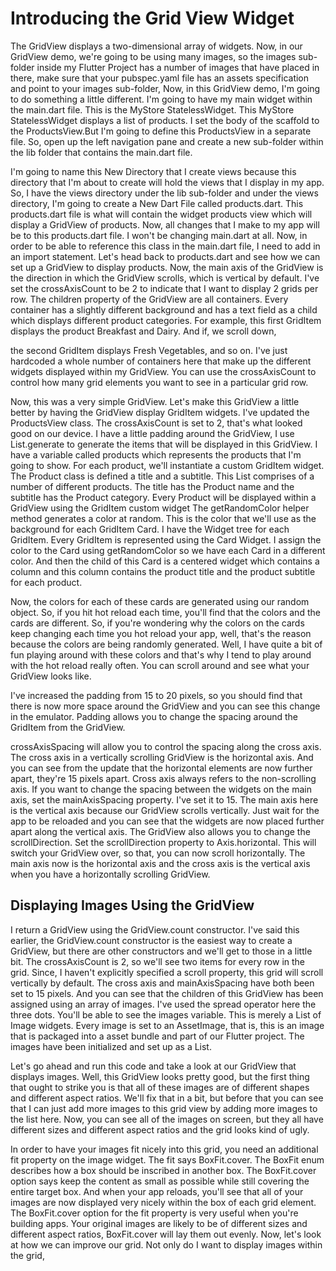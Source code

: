 # Introducing the Grid View Widget

The GridView displays a two-dimensional array of widgets. Now, in our GridView demo, we're going to be using many images, so the images sub-folder inside my Flutter Project has a number of images that have placed in there, make sure that your pubspec.yaml file has an assets specification and point to your images sub-folder, Now, in this GridView demo, I'm going to do something a little different. I'm going to have my main widget within the main.dart file. This is the MyStore StatelessWidget. This MyStore StatelessWidget displays a list of products. I set the body of the scaffold to the ProductsView.But I'm going to define this ProductsView in a separate file. So, open up the left navigation pane and create a new sub-folder within the lib folder that contains the main.dart file.

I'm going to name this New Directory that I create views because this directory that I'm about to create will hold the views that I display in my app. So, I have the views directory under the lib sub-folder and under the views directory, I'm going to create a New Dart File called products.dart. This products.dart file is what will contain the widget products view which will display a GridView of products. Now, all changes that I make to my app will be to this products.dart file. I won't be changing main.dart at all. Now, in order to be able to reference this class in the main.dart file, I need to add in an import statement. Let's head back to products.dart and see how we can set up a GridView to display products. Now, the main axis of the GridView is the direction in which the GridView scrolls, which is vertical by default. I've set the crossAxisCount to be 2 to indicate that I want to display 2 grids per row. The children property of the GridView are all containers. Every container has a slightly different background and has a text field as a child which displays different product categories. For example, this first GridItem displays the product Breakfast and Dairy. And if, we scroll down,

the second GridItem displays Fresh Vegetables, and so on. I've just hardcoded a whole number of containers here that make up the different widgets displayed within my GridView. You can use the crossAxisCount to control how many grid elements you want to see in a particular grid row. 

Now, this was a very simple GridView. Let's make this GridView a little better by having the GridView display GridItem widgets.
I've updated the ProductsView class. The crossAxisCount is set to 2, that's what looked good on our device. I have a little padding around the GridView, I use List.generate to generate the items that will be displayed in this GridView. I have a variable called products which represents the products that I'm going to show. For each product, we'll instantiate a custom GridItem widget. The Product class is defined  a title and a subtitle. This List comprises of a number of different products. The title has the Product name and the subtitle has the Product category. Every Product will be displayed within a GridView using the GridItem custom widget The getRandomColor helper method generates a color at random. This is the color that we'll use as the background for each GridItem Card. I have the Widget tree for each GridItem. Every GridItem is represented using the Card Widget. I assign the color to the Card using getRandomColor so we have each Card in a different color. And then the child of this Card is a centered widget which contains a column and this column contains the product title and the product subtitle for each product.


Now, the colors for each of these cards are generated using our random object. So, if you hit hot reload each time, you'll find that the colors and the cards are different. So, if you're wondering why the colors on the cards keep changing each time you hot reload your app, well, that's the reason because the colors are being randomly generated. Well, I have quite a bit of fun playing around with these colors and that's why I tend to play around with the hot reload really often. You can scroll around and see what your GridView looks like.

I've increased the padding from 15 to 20 pixels, so you should find that there is now more space around the GridView and you can see this change in the emulator. Padding allows you to change the spacing around the GridItem from the GridView.

crossAxisSpacing will allow you to control the spacing along the cross axis. The cross axis in a vertically scrolling GridView is the horizontal axis. And you can see from the update that the horizontal elements are now further apart, they're 15 pixels apart. Cross axis always refers to the non-scrolling axis. If you want to change the spacing between the widgets on the main axis, set the mainAxisSpacing property. I've set it to 15. The main axis here is the vertical axis because our GridView scrolls vertically. Just wait for the app to be reloaded and you can see that the widgets are now placed further apart along the vertical axis. The GridView also allows you to change the scrollDirection. Set the scrollDirection property to Axis.horizontal. This will switch your GridView over, so that, you can now scroll horizontally. The main axis now is the horizontal axis and the cross axis is the vertical axis when you have a horizontally scrolling GridView.

## Displaying Images Using the GridView

I return a GridView using the GridView.count constructor. I've said this earlier, the GridView.count constructor is the easiest way to create a GridView, but there are other constructors and we'll get to those in a little bit. The crossAxisCount is 2, so we'll see two items for every row in the grid. Since, I haven't explicitly specified a scroll property, this grid will scroll vertically by default. The cross axis and mainAxisSpacing have both been set to 15 pixels. And you can see that the children of this GridView has been assigned using an array of images. I've used the spread operator here the three dots. You'll be able to see the images variable. This is merely a List of Image widgets. Every image is set to an AssetImage, that is, this is an image that is packaged into a asset bundle and part of our Flutter project. The images have been initialized and set up as a List.

Let's go ahead and run this code and take a look at our GridView that displays images. Well, this GridView looks pretty good, but the first thing that ought to strike you is that all of these images are of different shapes and different aspect ratios. We'll fix that in a bit, but before that you can see that I can just add more images to this grid view by adding more images to the list here. Now, you can see all of the images on screen, but they all have different sizes and different aspect ratios and the grid looks kind of ugly.

In order to have your images fit nicely into this grid, you need an additional fit property on the image widget. The fit says BoxFit.cover. The BoxFit enum describes how a box should be inscribed in another box. The BoxFit.cover option says keep the content as small as possible while still covering the entire target box. And when your app reloads, you'll see that all of your images are now displayed very nicely within the box of each grid element. The BoxFit.cover option for the fit property is very useful when you're building apps. Your original images are likely to be of different sizes and different aspect ratios, BoxFit.cover will lay them out evenly. Now, let's look at how we can improve our grid. Not only do I want to display images within the grid, 